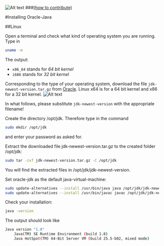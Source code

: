 ![Alt text](https://raw.githubusercontent.com/johannes-riesterer/java/master/imaginary_manuals.png)
###[(how to contribute)](https://github.com/johannes-riesterer/open_manuals/blob/master/README.md)


#Installing Oracle-Java

##Linux

 
 Open a terminal and check what kind of operating system you are running. Type in
 ```bash
 uname -m
 ```
 
 The output:
- `x86_64` stands for _64 bit kernel_
- `i686` stands for _32 bit kernel_
 

Corresponding to the type of your operating system, download the  file ```jdk-newest-version.tar.gz``` from [Oracle](http://www.oracle.com/technetwork/java/javase/downloads/index.html?ssSourceSiteId=otnjp).
Linux x64 is for a 64 bit kernel and x86 for a 32 bit kernel.
![Alt text](https://raw.githubusercontent.com/johannes-riesterer/java/master/bd.png)

In what follows, please substitute ```jdk-newest-version``` with the appropriate filename!
 
Create the directory /opt/jdk. Therefore type in the command
```bash
sudo mkdir /opt/jdk
```
and enter your password as asked for.

Extract the downloaded file jdk-newest-version.tar.gz to the created folder /opt/jdk:

```bash
sudo tar -zxf jdk-newest-version.tar.gz -C /opt/jdk
```

You will find the extracted files in /opt/jdk/jdk-newest-version.

Set oracle-jdk as the default java-virtual-machine:
```bash
sudo update-alternatives --install /usr/bin/java java /opt/jdk/jdk-newest-version/bin/java 100
sudo update-alternatives --install /usr/bin/javac javac /opt/jdk/jdk-newest-version/bin/javac 100
```

Check your installation:

```bash
java -version
```

The output should look like 
```bash
Java version "1.8"
    Java(TM) SE Runtime Environment (build 1.8)
    Java HotSpot(TM) 64-Bit Server VM (build 25.5-b02, mixed mode) 
```
